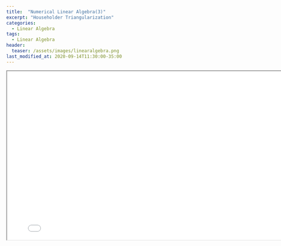 ```yaml
---
title:  "Numerical Linear Algebra(3)"
excerpt: "Householder Triangularization"
categories:
  - Linear Algebra
tags:
  - Linear Algebra
header:
  teaser: /assets/images/linearalgebra.png
last_modified_at: 2020-09-14T11:30:00-35:00
---
```


<iframe src = "/ViewerJS/#../assets/pdf/Lecture 10. Householder Triangularization.pdf" width='800' height='450' allowfullscreen webkitallowfullscreen></iframe>